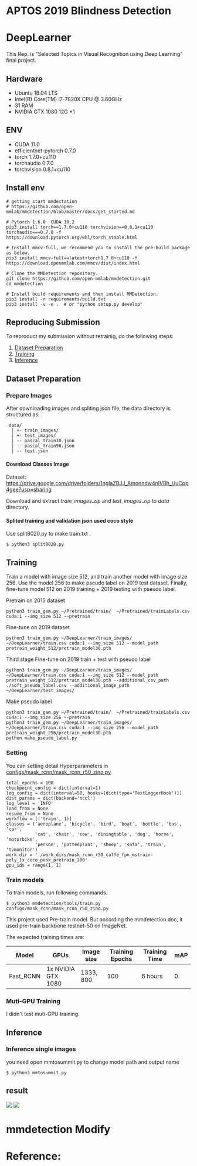 # APTOS 2019 Blindness Detection
# DeepLearner 
This Rep. is "Selected Topics in Visual Recognition using Deep Learning" final project.

## Hardware
- Ubuntu 18.04 LTS
- Intel(R) Core(TM) i7-7820X CPU @ 3.60GHz
- 31 RAM
- NVIDIA GTX 1080 12G *1

## ENV
- CUDA 11.0
- efficientnet-pytorch    0.7.0
- torch                   1.7.0+cu110
- torchaudio              0.7.0
- torchvision             0.8.1+cu110


## Install env
```
# getting start mmdectation
# https://github.com/open-mmlab/mmdetection/blob/master/docs/get_started.md

# Pytorch 1.6.0  CUDA 10.2
pip3 install torch==1.7.0+cu110 torchvision==0.8.1+cu110 torchaudio===0.7.0 -f https://download.pytorch.org/whl/torch_stable.html

# Install mmcv-full, we recommend you to install the pre-build package as below.
pip3 install mmcv-full==latest+torch1.7.0+cu110 -f https://download.openmmlab.com/mmcv/dist/index.html

# Clone the MMDetection repository.
git clone https://github.com/open-mmlab/mmdetection.git
cd mmdetection

# Install build requirements and then install MMDetection.
pip3 install -r requirements/build.txt
pip3 install -v -e .  # or "python setup.py develop"
```

## Reproducing Submission
To reproduct my submission without retrainig, do the following steps:

1.  [Dataset Preparation](#Dataset-Preparation)
2.  [Training](#Training)
3.  [Inference](#Inference)

## Dataset Preparation
### Prepare Images
After downloading images and spliting json file, the data directory is structured as:
```
 data/
  | +- train_images/
  | +- test_images/
  | -- pascal_train10.json
  | -- pascal_train90.json
  | -- test.json
```

#### Download Classes Image
Dataset: https://drive.google.com/drive/folders/1nglaZBJJ_Amonndw4nIVBh_UuCpp4gee?usp=sharing

Download and extract *train_images.zip* and *test_images.zip* to *data* directory.

#### Splited training and validation json used coco style
Use split8020.py to make train.txt .
```
$ python3 split8020.py
```

## Training
Train a model with image size 512, and train another model with image size 256.
Use the model 256 to make pseudo label on 2019 test dataset.
Finally, fine-tune model 512 on 2019 training + 2019 testing with pseudo label.

Pretrain on 2015 dataset
```
python3 train_gem.py ~/Pretrained/train/  ~/Pretrained/trainLabels.csv cuda:1 --img_size 512 --pretrain
```

Fine-tune on 2019 dataset
```
python3 train_gem.py ~/DeepLearner/train_images/  ~/DeepLearner/train.csv cuda:1 --img_size 512 --model_path pretrain_weight_512/pretrain_model30.pth
```

Third stage Fine-tune on 2019 train + test with pseudo label
```
python3 train_gem.py ~/DeepLearner/train_images/  ~/DeepLearner/train.csv cuda:1 --img_size 512 --model_path pretrain_weight_512/pretrain_model30.pth --additional_csv_path ./soft_pseudo_label.csv --additional_image_path ~/DeepLearner/test_images/
```

Make pseudo label
```
python3 train_gem.py ~/Pretrained/train/  ~/Pretrained/trainLabels.csv cuda:1 --img_size 256 --pretrain
python3 train_gem.py ~/DeepLearner/train_images/  ~/DeepLearner/train.csv cuda:1 --img_size 256 --model_path pretrain_weight_256/pretrain_model30.pth
python make_pseudo_label.py
```


### Setting
You can setting detail Hyperparameters in [configs/mask_rcnn/mask_rcnn_r50_zino.py](https://github.com/linzino7/Fast_RCNN_mmdet/configs/mask_rcnn/mask_rcnn_r50_zino.py)

```
total_epochs = 100
checkpoint_config = dict(interval=1)
log_config = dict(interval=50, hooks=[dict(type='TextLoggerHook')])
dist_params = dict(backend='nccl')
log_level = 'INFO'
load_from = None
resume_from = None
workflow = [('train', 1)]
classes = ('aeroplane', 'bicycle', 'bird', 'boat', 'bottle', 'bus', 'car',
           'cat', 'chair', 'cow', 'diningtable', 'dog', 'horse', 'motorbike',
           'person', 'pottedplant', 'sheep', 'sofa', 'train', 'tvmonitor')
work_dir = './work_dirs/mask_rcnn_r50_caffe_fpn_mstrain-poly_1x_coco_posk_pretrain_200'
gpu_ids = range(1, 1)
```

### Train models
To train models, run following commands.
```
$ python3 mmdetection/tools/train.py configs/mask_rcnn/mask_rcnn_r50_zino.py
```
This project used Pre-train model. But according the mmdetection doc, it used pre-train backbone restnet-50 on ImageNet.

The expected training times are:

Model | GPUs | Image size | Training Epochs | Training Time | mAP|
------------ | ------------- | ------------- | ------------- | ------------- | ------------- | 
Fast_RCNN | 1x NVIDIA GTX 1080 | 1333, 800 | 100 | 6 hours | 0.


### Muti-GPU Training
I didn't test muti-GPU training.

## Inference

### Inference single images
you need open mmtosummit.py to change model path and output name
```
$ python3 mmtosummit.py
```
## result
![](https://github.com/linzino7/Fast_RCNN_mmdet/blob/main/imgresult/in_2009_003123.jpg)
![](https://github.com/linzino7/Fast_RCNN_mmdet/blob/main/imgresult/in_2009_003938.jpg)

# mmdetection Modify

# Reference:

